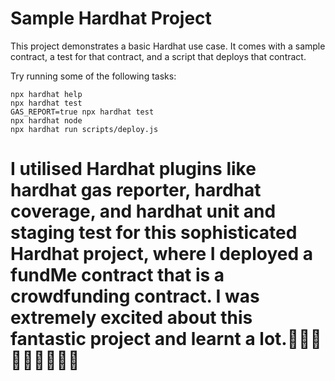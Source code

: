 # Sample Hardhat Project

This project demonstrates a basic Hardhat use case. It comes with a sample contract, a test for that contract, and a script that deploys that contract.

Try running some of the following tasks:

```shell
npx hardhat help
npx hardhat test
GAS_REPORT=true npx hardhat test
npx hardhat node
npx hardhat run scripts/deploy.js
```


<h1>I utilised Hardhat plugins like hardhat gas reporter, hardhat coverage, and hardhat unit and staging test for this sophisticated Hardhat project, where I deployed a fundMe contract that is a crowdfunding contract. I was extremely excited about this fantastic project and learnt a lot.🥳🥳🥳🥳🥳🥳🥳🥳🥳<h1>


